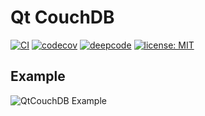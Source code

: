 # Qt CouchDB

[![CI](https://github.com/jpnurmi/qtcouchdb/workflows/CI/badge.svg)](https://github.com/jpnurmi/qtcouchdb/actions?query=workflow%3ACI)
[![codecov](https://codecov.io/gh/jpnurmi/qtcouchdb/branch/master/graph/badge.svg?token=YBW1VGJGSX)](https://codecov.io/gh/jpnurmi/qtcouchdb)
[![deepcode](https://www.deepcode.ai/api/gh/badge?key=eyJhbGciOiJIUzI1NiIsInR5cCI6IkpXVCJ9.eyJwbGF0Zm9ybTEiOiJnaCIsIm93bmVyMSI6ImpwbnVybWkiLCJyZXBvMSI6InF0Y291Y2hkYiIsImluY2x1ZGVMaW50IjpmYWxzZSwiYXV0aG9ySWQiOjI1MTgxLCJpYXQiOjE2MDY2NjAxNzd9.qA-qzskVOF7t3Fb49BzS5Vekgq_-Wo-W6_2-enOoFw4)](https://www.deepcode.ai/app/gh/jpnurmi/qtcouchdb/_/dashboard?utm_content=gh%2Fjpnurmi%2Fqtcouchdb)
[![license: MIT](https://img.shields.io/badge/license-MIT-brightgreen.svg)](https://opensource.org/licenses/MIT)

## Example

![QtCouchDB Example](https://raw.githubusercontent.com/jpnurmi/qtcouchdb/master/docs/images/qtcouchdb.gif "QtCouchDB Example")
